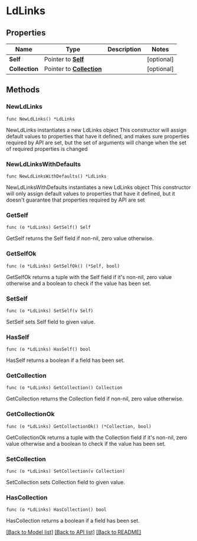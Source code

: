 # LdLinks

## Properties

Name | Type | Description | Notes
------------ | ------------- | ------------- | -------------
**Self** | Pointer to [**Self**](Self.md) |  | [optional] 
**Collection** | Pointer to [**Collection**](Collection.md) |  | [optional] 

## Methods

### NewLdLinks

`func NewLdLinks() *LdLinks`

NewLdLinks instantiates a new LdLinks object
This constructor will assign default values to properties that have it defined,
and makes sure properties required by API are set, but the set of arguments
will change when the set of required properties is changed

### NewLdLinksWithDefaults

`func NewLdLinksWithDefaults() *LdLinks`

NewLdLinksWithDefaults instantiates a new LdLinks object
This constructor will only assign default values to properties that have it defined,
but it doesn't guarantee that properties required by API are set

### GetSelf

`func (o *LdLinks) GetSelf() Self`

GetSelf returns the Self field if non-nil, zero value otherwise.

### GetSelfOk

`func (o *LdLinks) GetSelfOk() (*Self, bool)`

GetSelfOk returns a tuple with the Self field if it's non-nil, zero value otherwise
and a boolean to check if the value has been set.

### SetSelf

`func (o *LdLinks) SetSelf(v Self)`

SetSelf sets Self field to given value.

### HasSelf

`func (o *LdLinks) HasSelf() bool`

HasSelf returns a boolean if a field has been set.

### GetCollection

`func (o *LdLinks) GetCollection() Collection`

GetCollection returns the Collection field if non-nil, zero value otherwise.

### GetCollectionOk

`func (o *LdLinks) GetCollectionOk() (*Collection, bool)`

GetCollectionOk returns a tuple with the Collection field if it's non-nil, zero value otherwise
and a boolean to check if the value has been set.

### SetCollection

`func (o *LdLinks) SetCollection(v Collection)`

SetCollection sets Collection field to given value.

### HasCollection

`func (o *LdLinks) HasCollection() bool`

HasCollection returns a boolean if a field has been set.


[[Back to Model list]](../README.md#documentation-for-models) [[Back to API list]](../README.md#documentation-for-api-endpoints) [[Back to README]](../README.md)


